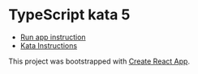 TypeScript kata 5
===

* [Run app instruction](../README.md#instructions-for-any-kata)
* [Kata Instructions](../kata-ts-5.md)

This project was bootstrapped with [Create React App](https://github.com/facebookincubator/create-react-app).